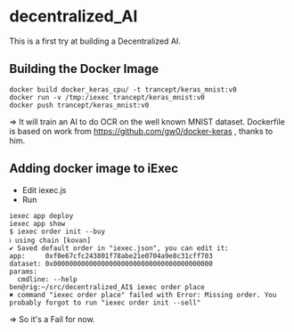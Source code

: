# decentralized_AI

This is a first try at building a Decentralized AI.

## Building the Docker Image

```
docker build docker_keras_cpu/ -t trancept/keras_mnist:v0
docker run -v /tmp:/iexec trancept/keras_mnist:v0
docker push trancept/keras_mnist:v0
```

=> It will train an AI to do OCR on the well known MNIST dataset.
Dockerfile is based on work from https://github.com/gw0/docker-keras , thanks to him.

## Adding docker image to iExec

- Edit iexec.js
- Run
```
iexec app deploy
iexec app show
$ iexec order init --buy
ℹ using chain [kovan]
✔ Saved default order in "iexec.json", you can edit it:
app:     0xf0e67cfc243801f78abe21e0704a9e8c31cff703
dataset: 0x0000000000000000000000000000000000000000
params: 
  cmdline: --help
ben@rig:~/src/decentralized_AI$ iexec order place
✖ command "iexec order place" failed with Error: Missing order. You probably forgot to run "iexec order init --sell"
```

=> So it's a Fail for now.
